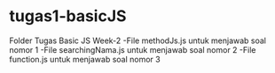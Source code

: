 # tugas1-basicJS
Folder Tugas Basic JS Week-2
-File methodJs.js untuk menjawab soal nomor 1
-File searchingNama.js untuk menjawab soal nomor 2
-File function.js untuk menjawab soal nomor 3

